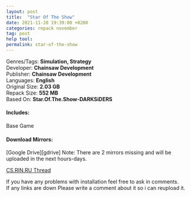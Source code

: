 ```yaml
---
layout: post
title:  "Star Of The Show"
date: 2021-11-28 19:39:00 +0200
categories: repack november
tag: post
help tool:                                                                                               |
permalink: star-of-the-show
---
```

Genres/Tags: **Simulation, Strategy**                                                                                      
Developer: **Chainsaw Development**                                                                            
Publisher: **Chainsaw Development**                                                                             
Languages: **English**                                                                          
Original Size: **2.03 GB**                                                                           
Repack Size: **552 MB**                                                                                          
Based On: **Star.Of.The.Show-DARKSiDERS**                                                                                 

<h4><b>Includes:</b></h4> 
Base Game

<h4><b>Download Mirrors:</b></h4>                                                                              
[Google Drive][gdrive]                                                                                 
<!--[Mediafire][mediafire]                                                                                   
[Onedrive][one]-->                                                                                
Note: There are 2 mirrors missing and will be uploaded in the next hours-days.

[CS.RIN.RU Thread][rin]

If you have any problems with installation feel free to ask in comments.                                  
If any links are down Please write a comment about it so i can reupload it.


[rin]: https://cs.rin.ru/forum/viewtopic.php?f=10&t=117490
[mediafire]: .
[one]: .
[gdrive]: https://drive.google.com/file/d/10H-oQ4UFIqvOa3a1HaB9oxaDX-7gLQJk/view?usp=sharing